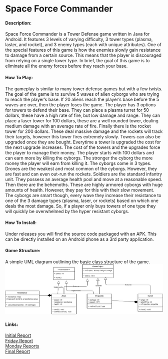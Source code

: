 # Space Force Commander
#### Description:
Space Force Commander is a Tower Defense game written in Java for Android. It features 3 levels of varying difficulty, 3 tower types (plasma, laster, and rocket), and 3 enemy types (each with unique attributes). One of the special features of this game is how the enemies slowly gain resistance to damage from a certain source. This means that the player is discouraged from relying on a single tower type. In brief, the goal of this game is to eliminate all the enemy forces before they reach your base.

#### How To Play:
The gameplay is similar to many tower defense games but with a few twists. The goal of the game is to survive 5 waves of alien cyborgs who are trying to reach the player’s base. If 20 aliens reach the player’s base before the 5 waves are over, then the player loses the game. The player has 3 options for towers to defend their base. They can place a plasma turret for 50 dollars, these have a high rate of fire, but low damage and range. They can place a laser tower for 100 dollars, these are a well rounded tower, dealing medium damage with an average rate of fire. Finally there is the rocket tower for 200 dollars. These deal massive damage and the rockets will track their targets, however this tower fires extremely slowly. Towers can also be upgraded once they are bought. Everytime a tower is upgraded the cost for the next upgrade increases. The cost of the towers and the upgrades force the player to manage their money. The player starts with 100 dollars and can earn more by killing the cyborgs. The stronger the cyborg the more money the player will earn from killing it. The cyborgs come in 3 types. Drones are the weakest and most common of the cyborgs. However, they are fast and can even out-run the rockets. Soldiers are the standard infantry unit. They possess an average health pool and move at a reasonable speed. Then there are the behemoths. These are highly armored cyborgs with huge amounts of health. However, they pay for this with their slow movement. The cyborgs are smart though, every wave they increase their resistance to one of the 3 damage types (plasma, laser, or rockets) based on which one deals the most damage. So, if a player only buys towers of one type they will quickly be overwhelmed by the hyper resistant cyborgs.

#### How To Install:
Under releases you will find the source code packaged with an APK. This can be directly installed on an Android phone as a 3rd party application.

#### Game Structure:
A simple UML diagram outlining the basic class structure of the game.
![](Images/tower.png)

#### Links:
<a href="https://docs.google.com/document/d/1jzjNmYaw-pGcg-SYwLC3hfwqSHZ0u_GVHPIjyIMxmWo/edit?usp=sharing">Initial Report</a>  
<a href="https://docs.google.com/document/d/1TSupbw9Hd_TAnXFZTY03NKdHLTAj-OMv-aI7SMWg1d4/edit?usp=sharing">Friday Report</a>  
<a href="https://docs.google.com/document/d/1br4GeKOxJJSdTLnf_GR609Gh7VzEDjNKywmE7VS0D28/edit?usp=sharing">Monday Reports</a>  
<a href="https://docs.google.com/document/d/15aFICkX8C-BrtC_9eMwqSW-j88pc3l-4XJjuNPo4J-8/edit?usp=sharing">Final Report</a>
